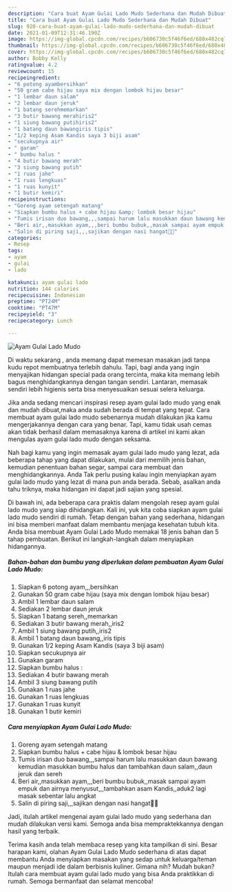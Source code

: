 ```yaml
---
description: "Cara buat Ayam Gulai Lado Mudo Sederhana dan Mudah Dibuat"
title: "Cara buat Ayam Gulai Lado Mudo Sederhana dan Mudah Dibuat"
slug: 920-cara-buat-ayam-gulai-lado-mudo-sederhana-dan-mudah-dibuat
date: 2021-01-09T12:31:46.190Z
image: https://img-global.cpcdn.com/recipes/b606730c5f46f6ed/680x482cq70/ayam-gulai-lado-mudo-foto-resep-utama.jpg
thumbnail: https://img-global.cpcdn.com/recipes/b606730c5f46f6ed/680x482cq70/ayam-gulai-lado-mudo-foto-resep-utama.jpg
cover: https://img-global.cpcdn.com/recipes/b606730c5f46f6ed/680x482cq70/ayam-gulai-lado-mudo-foto-resep-utama.jpg
author: Bobby Kelly
ratingvalue: 4.2
reviewcount: 15
recipeingredient:
- "6 potong ayambersihkan"
- "50 gram cabe hijau saya mix dengan lombok hijau besar"
- "1 lembar daun salam"
- "2 lembar daun jeruk"
- "1 batang serehmemarkan"
- "3 butir bawang merahiris2"
- "1 siung bawang putihiris2"
- "1 batang daun bawangiris tipis"
- "1/2 keping Asam Kandis saya 3 biji asam"
- "secukupnya air"
- " garam"
- " bumbu halus "
- "4 butir bawang merah"
- "3 siung bawang putih"
- "1 ruas jahe"
- "1 ruas lengkuas"
- "1 ruas kunyit"
- "1 butir kemiri"
recipeinstructions:
- "Goreng ayam setengah matang"
- "Siapkan bumbu halus + cabe hijau &amp; lombok besar hijau"
- "Tumis irisan duo bawang,,,sampai harum lalu masukkan daun bawang kemudian masukkan bumbu halus dan tambahkan daun salam,,daun jeruk dan sereh"
- "Beri air,,masukkan ayam,,,beri bumbu bubuk,,masak sampai ayam empuk dan airnya menyusut,,,tambahkan asam Kandis,,aduk2 lagi masak sebentar lalu angkat"
- "Salin di piring saji,,,sajikan dengan nasi hangat🤗🤤"
categories:
- Resep
tags:
- ayam
- gulai
- lado

katakunci: ayam gulai lado 
nutrition: 144 calories
recipecuisine: Indonesian
preptime: "PT24M"
cooktime: "PT47M"
recipeyield: "3"
recipecategory: Lunch

---
```



![Ayam Gulai Lado Mudo](https://img-global.cpcdn.com/recipes/b606730c5f46f6ed/680x482cq70/ayam-gulai-lado-mudo-foto-resep-utama.jpg)

Di waktu  sekarang , anda memang dapat memesan masakan jadi tanpa kudu repot membuatnya terlebih dahulu. Tapi, bagi anda yang ingin menyajikan hidangan special pada orang tercinta, maka kita memang lebih bagus menghidangkannya dengan tangan sendiri. Lantaran, memasak sendiri lebih higienis serta bisa menyesuaikan sesuai selera keluarga.

Jika anda sedang mencari inspirasi resep ayam gulai lado mudo yang enak dan mudah dibuat,maka anda sudah berada di tempat yang tepat. Cara membuat ayam gulai lado mudo  sebenarnya mudah dilakukan jika kamu mengerjakannya dengan cara yang benar. Tapi, kamu tidak usah cemas akan tidak berhasil dalam memasaknya 
karena di artikel ini kami akan mengulas ayam gulai lado mudo dengan seksama.  



Nah bagi kamu yang ingin memasak ayam gulai lado mudo yang lezat, ada beberapa tahap yang dapat dilakukan, mulai dari memilih jenis bahan, kemudian penentuan bahan segar, sampai cara membuat dan menghidangkannya. Anda Tak perlu pusing kalau ingin menyiapkan ayam gulai lado mudo yang lezat di mana pun anda berada. Sebab, asalkan anda  tahu triknya, maka hidangan ini dapat jadi sajian yang spesial.

Di bawah ini, ada beberapa cara praktis  dalam mengolah resep ayam gulai lado mudo yang siap dihidangkan. Kali ini, yuk kita coba siapkan ayam gulai lado mudo sendiri di rumah. Tetap dengan bahan yang sederhana, hidangan ini bisa memberi manfaat dalam membantu menjaga kesehatan tubuh kita. Anda bisa membuat Ayam Gulai Lado Mudo memakai 18 jenis bahan dan 5 tahap pembuatan. Berikut ini langkah-langkah dalam menyiapkan hidangannya.

<!--inarticleads1-->

##### Bahan-bahan dan bumbu yang diperlukan dalam pembuatan Ayam Gulai Lado Mudo:

1. Siapkan 6 potong ayam,,,bersihkan
1. Gunakan 50 gram cabe hijau (saya mix dengan lombok hijau besar)
1. Ambil 1 lembar daun salam
1. Sediakan 2 lembar daun jeruk
1. Siapkan 1 batang sereh,,memarkan
1. Sediakan 3 butir bawang merah,,iris2
1. Ambil 1 siung bawang putih,,iris2
1. Ambil 1 batang daun bawang,,iris tipis
1. Gunakan 1/2 keping Asam Kandis (saya 3 biji asam)
1. Siapkan secukupnya air
1. Gunakan  garam
1. Siapkan  bumbu halus :
1. Sediakan 4 butir bawang merah
1. Ambil 3 siung bawang putih
1. Gunakan 1 ruas jahe
1. Gunakan 1 ruas lengkuas
1. Gunakan 1 ruas kunyit
1. Gunakan 1 butir kemiri




<!--inarticleads2-->

##### Cara menyiapkan Ayam Gulai Lado Mudo:

1. Goreng ayam setengah matang
1. Siapkan bumbu halus + cabe hijau &amp; lombok besar hijau
1. Tumis irisan duo bawang,,,sampai harum lalu masukkan daun bawang kemudian masukkan bumbu halus dan tambahkan daun salam,,daun jeruk dan sereh
1. Beri air,,masukkan ayam,,,beri bumbu bubuk,,masak sampai ayam empuk dan airnya menyusut,,,tambahkan asam Kandis,,aduk2 lagi masak sebentar lalu angkat
1. Salin di piring saji,,,sajikan dengan nasi hangat🤗🤤




Jadi, itulah artikel mengenai  ayam gulai lado mudo  yang sederhana dan mudah dilakukan versi kami. Semoga anda bisa mempraktekkannya dengan hasil yang terbaik. 

Terima kasih anda telah membaca resep yang kita tampilkan di sini. Besar harapan kami, olahan  Ayam Gulai Lado Mudo sederhana di atas dapat membantu Anda menyiapkan masakan yang sedap untuk keluarga/teman maupun menjadi ide dalam berbisnis kuliner. Gimana nih? Mudah bukan? Itulah cara membuat ayam gulai lado mudo yang bisa Anda praktikkan di rumah. Semoga bermanfaat dan selamat mencoba!

